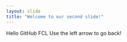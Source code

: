 ```yaml
---
layout: slide
title: "Welcome to our second slide!"
---
```

Hello GitHub FCL
Use the left arrow to go back!
